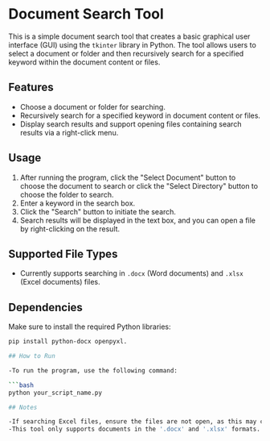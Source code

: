 # Document Search Tool

This is a simple document search tool that creates a basic graphical user interface (GUI) using the `tkinter` library in Python. The tool allows users to select a document or folder and then recursively search for a specified keyword within the document content or files.

## Features

- Choose a document or folder for searching.
- Recursively search for a specified keyword in document content or files.
- Display search results and support opening files containing search results via a right-click menu.

## Usage

1. After running the program, click the "Select Document" button to choose the document to search or click the "Select Directory" button to choose the folder to search.
2. Enter a keyword in the search box.
3. Click the "Search" button to initiate the search.
4. Search results will be displayed in the text box, and you can open a file by right-clicking on the result.

## Supported File Types

- Currently supports searching in `.docx` (Word documents) and `.xlsx` (Excel documents) files.

## Dependencies

Make sure to install the required Python libraries:

```bash
pip install python-docx openpyxl.

## How to Run

-To run the program, use the following command:

```bash
python your_script_name.py

## Notes

-If searching Excel files, ensure the files are not open, as this may cause errors.
-This tool only supports documents in the '.docx' and '.xlsx' formats.

